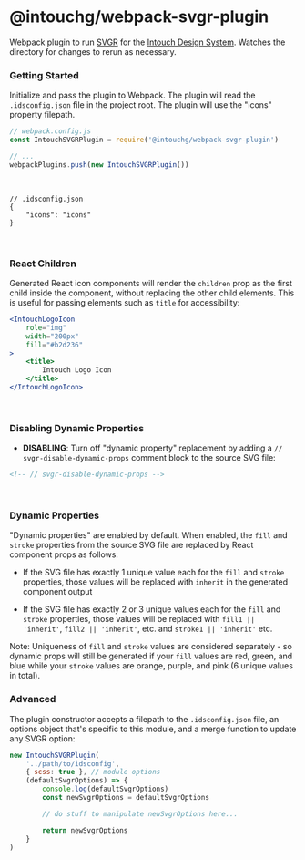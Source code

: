 # @intouchg/webpack-svgr-plugin

Webpack plugin to run [SVGR](https://github.com/gregberge/svgr) for the [Intouch Design System](https://ids.intouchg.co/). Watches the directory for changes to rerun as necessary.



### Getting Started

Initialize and pass the plugin to Webpack. The plugin will read the `.idsconfig.json` file in the project root. The plugin will use the "icons" property filepath.
<br>

```js
// webpack.config.js
const IntouchSVGRPlugin = require('@intouchg/webpack-svgr-plugin')

// ...
webpackPlugins.push(new IntouchSVGRPlugin())
```
<br>

```jsonc
// .idsconfig.json
{
    "icons": "icons"
}
```
<br>


### React Children

Generated React icon components will render the `children` prop as the first child inside the component, without replacing the other child elements. This is useful for passing elements such as `title` for accessibility:

```jsx
<IntouchLogoIcon
    role="img"
    width="200px"
    fill="#b2d236"
>
    <title>
        Intouch Logo Icon
    </title>
</IntouchLogoIcon>
```
<br>


### Disabling Dynamic Properties

* **DISABLING**: Turn off "dynamic property" replacement by adding a `// svgr-disable-dynamic-props` comment block to the source SVG file:
```html
<!-- // svgr-disable-dynamic-props -->
```
<br>


### Dynamic Properties

"Dynamic properties" are enabled by default. When enabled, the `fill` and `stroke` properties from the source SVG file are replaced by React component props as follows:

* If the SVG file has exactly 1 unique value each for the `fill` and `stroke` properties, those values will be replaced with `inherit` in the generated component output

* If the SVG file has exactly 2 or 3 unique values each for the `fill` and `stroke` properties, those values will be replaced with `fill1 || 'inherit'`, `fill2 || 'inherit'`, etc. and `stroke1 || 'inherit'` etc.

Note: Uniqueness of `fill` and `stroke` values are considered separately - so dynamic props will still be generated if your `fill` values are red, green, and blue while your `stroke` values are orange, purple, and pink (6 unique values in total).



### Advanced

The plugin constructor accepts a filepath to the `.idsconfig.json` file, an options object that's specific to this module, and a merge function to update any SVGR option:

```js
new IntouchSVGRPlugin(
    '../path/to/idsconfig',
    { scss: true }, // module options
    (defaultSvgrOptions) => {
        console.log(defaultSvgrOptions)
        const newSvgrOptions = defaultSvgrOptions

        // do stuff to manipulate newSvgrOptions here...

        return newSvgrOptions
    }
)
```

